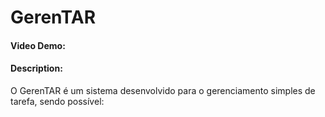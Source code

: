 # GerenTAR
#### Video Demo:  <URL HERE>
#### Description:
O GerenTAR é um sistema desenvolvido para o gerenciamento simples de tarefa, sendo possível:

